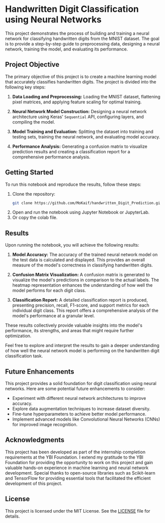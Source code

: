 # Handwritten Digit Classification using Neural Networks

This project demonstrates the process of building and training a neural network for classifying handwritten digits from the MNIST dataset. The goal is to provide a step-by-step guide to preprocessing data, designing a neural network, training the model, and evaluating its performance.

## Project Objective

The primary objective of this project is to create a machine learning model that accurately classifies handwritten digits. The project is divided into the following key steps:

1. **Data Loading and Preprocessing:** Loading the MNIST dataset, flattening pixel matrices, and applying feature scaling for optimal training.

2. **Neural Network Model Construction:** Designing a neural network architecture using Keras' `Sequential` API, configuring layers, and compiling the model.

3. **Model Training and Evaluation:** Splitting the dataset into training and testing sets, training the neural network, and evaluating model accuracy.

4. **Performance Analysis:** Generating a confusion matrix to visualize prediction results and creating a classification report for a comprehensive performance analysis.

## Getting Started

To run this notebook and reproduce the results, follow these steps:

1. Clone the repository:
   ```bash
   git clone https://github.com/MoKaif/handwritten_Digit_Prediction.git
   ```
2. Open and run the notebook using Jupyter Notebook or JupyterLab.
3. Or copy the colab file.

## Results

Upon running the notebook, you will achieve the following results:

1. **Model Accuracy:** The accuracy of the trained neural network model on the test data is calculated and displayed. This provides an overall measure of the model's correctness in classifying handwritten digits.

2. **Confusion Matrix Visualization:** A confusion matrix is generated to visualize the model's predictions in comparison to the actual labels. The heatmap representation enhances the understanding of how well the model performs for each digit class.

3. **Classification Report:** A detailed classification report is produced, presenting precision, recall, F1-score, and support metrics for each individual digit class. This report offers a comprehensive analysis of the model's performance at a granular level.

These results collectively provide valuable insights into the model's performance, its strengths, and areas that might require further optimization.

Feel free to explore and interpret the results to gain a deeper understanding of how well the neural network model is performing on the handwritten digit classification task.

## Future Enhancements

This project provides a solid foundation for digit classification using neural networks. Here are some potential future enhancements to consider:

- Experiment with different neural network architectures to improve accuracy.
- Explore data augmentation techniques to increase dataset diversity.
- Fine-tune hyperparameters to achieve better model performance.
- Implement advanced models like Convolutional Neural Networks (CNNs) for improved image recognition.

## Acknowledgments

This project has been developed as part of the internship completion requirements at the YBI Foundation. I extend my gratitude to the YBI Foundation for providing the opportunity to work on this project and gain valuable hands-on experience in machine learning and neural network development. Special thanks to open-source libraries such as Scikit-learn and TensorFlow for providing essential tools that facilitated the efficient development of this project.


## License

This project is licensed under the MIT License. See the [LICENSE](LICENSE) file for details.
